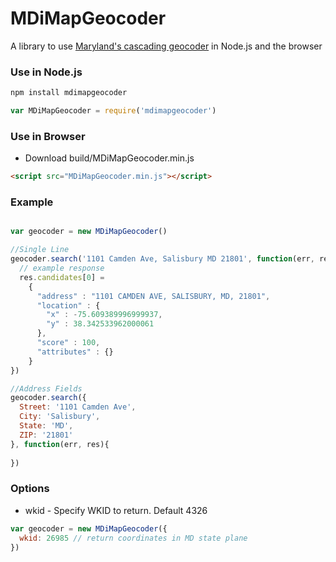 MDiMapGeocoder
===============

A library to use [Maryland's cascading geocoder](http://mdimap.us/ArcGIS/rest/services/GeocodeServices/MD.State.MDCascadingLocatorWithZIPCodes/GeocodeServer/) in Node.js and the browser

### Use in Node.js

```javascript
npm install mdimapgeocoder

var MDiMapGeocoder = require('mdimapgeocoder')
```

### Use in Browser
* Download build/MDiMapGeocoder.min.js

```html
<script src="MDiMapGeocoder.min.js"></script>
```

### Example
```javascript

var geocoder = new MDiMapGeocoder()

//Single Line 
geocoder.search('1101 Camden Ave, Salisbury MD 21801', function(err, res){
  // example response
  res.candidates[0] = 
    {
      "address" : "1101 CAMDEN AVE, SALISBURY, MD, 21801",
      "location" : {
        "x" : -75.609389996999937,
        "y" : 38.342533962000061
      },
      "score" : 100,
      "attributes" : {}
    }
})

//Address Fields
geocoder.search({
  Street: '1101 Camden Ave',
  City: 'Salisbury',
  State: 'MD',
  ZIP: '21801'
}, function(err, res){
  
})
```

### Options
* wkid - Specify WKID to return. Default 4326

```javascript
var geocoder = new MDiMapGeocoder({
  wkid: 26985 // return coordinates in MD state plane
})
```